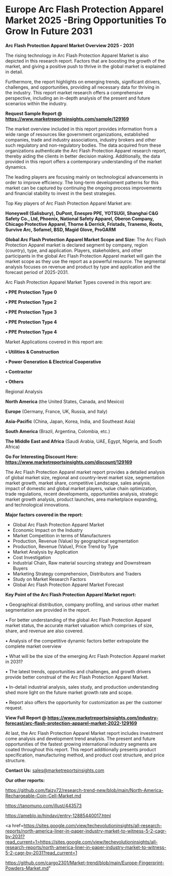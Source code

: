 # Europe Arc Flash Protection Apparel Market 2025 -Bring Opportunities To Grow In Future 2031

<Strong> Arc Flash Protection Apparel Market Overview 2025 - 2031</strong>

The rising technology in Arc Flash Protection Apparel Market is also depicted in this research report. Factors that are boosting the growth of the market, and giving a positive push to thrive in the global market is explained in detail.

Furthermore, the report highlights on emerging trends, significant drivers, challenges, and opportunities, providing all necessary data for thriving in the industry. This report market research offers a comprehensive perspective, including an in-depth analysis of the present and future scenarios within the industry.

<strong>Request Sample Report @ <a href=https://www.marketreportsinsights.com/sample/129169>https://www.marketreportsinsights.com/sample/129169</a></strong>

The market overview included in this report provides information from a wide range of resources like government organizations, established companies, trade and industry associations, industry brokers and other such regulatory and non-regulatory bodies. The data acquired from these organizations authenticate the Arc Flash Protection Apparel research report, thereby aiding the clients in better decision making. Additionally, the data provided in this report offers a contemporary understanding of the market dynamics.

The leading players are focusing mainly on technological advancements in order to improve efficiency. The long-term development patterns for this market can be captured by continuing the ongoing process improvements and financial stability to invest in the best strategies.

Top Key players of Arc Flash Protection Apparel Market are:

<strong>Honeywell (Salisbury), DuPont, Enespro PPE, YOTSUGI, Shanghai C&G Safety Co., Ltd, Phoenix, National Safety Apparel, Oberon Company, Chicago Protective Apparel, Thorne & Derrick, Fristads, Tranemo, Roots, Survive Arc, Sofamel, BSD, Magid Glove, ProGARM</strong>

<strong><b>Global Arc Flash Protection Apparel Market Scope and Size:</b></strong>
The Arc Flash Protection Apparel market is declared segment by company, region (country), type, and application. Players, stakeholders, and other participants in the global Arc Flash Protection Apparel market will gain the market scope as they use the report as a powerful resource. The segmental analysis focuses on revenue and product by type and application and the forecast period of 2025-2031.

Arc Flash Protection Apparel Market Types covered in this report are:

<strong>• PPE Protection Type 0

• PPE Protection Type 2

• PPE Protection Type 3

• PPE Protection Type 4

• PPE Protection Type 4</strong>

Market Applications covered in this report are:

<strong>• Utilities & Construction

• Power Generation & Electrical Cooperative

• Contractor

• Others</strong> 

Regional Analysis

<strong>North America</strong> (the United States, Canada, and Mexico)

<strong>Europe</strong> (Germany, France, UK, Russia, and Italy)

<strong>Asia-Pacific</strong> (China, Japan, Korea, India, and Southeast Asia)

<strong>South America</strong> (Brazil, Argentina, Colombia, etc.)

<strong>The Middle East and Africa</strong> (Saudi Arabia, UAE, Egypt, Nigeria, and South Africa)

<strong>Go For Interesting Discount Here: <a href=https://www.marketreportsinsights.com/discount/129169>https://www.marketreportsinsights.com/discount/129169</a></strong>

The Arc Flash Protection Apparel market report provides a detailed analysis of global market size, regional and country-level market size, segmentation market growth, market share, competitive Landscape, sales analysis, impact of domestic and global market players, value chain optimization, trade regulations, recent developments, opportunities analysis, strategic market growth analysis, product launches, area marketplace expanding, and technological innovations.

<strong><b>Major factors covered in the report:</b></strong>
<ul>
  <li>Global Arc Flash Protection Apparel Market </li>
  <li>Economic Impact on the Industry</li>
  <li>Market Competition in terms of Manufacturers</li>
  <li>Production, Revenue (Value) by geographical segmentation</li>
  <li>Production, Revenue (Value), Price Trend by Type</li>
  <li>Market Analysis by Application</li>
  <li>Cost Investigation</li>
  <li>Industrial Chain, Raw material sourcing strategy and Downstream Buyers</li>
  <li>Marketing Strategy comprehension, Distributors and Traders</li>
  <li>Study on Market Research Factors</li>
  <li>Global Arc Flash Protection Apparel Market Forecast</li>
</ul>

<strong><b>Key Point of the Arc Flash Protection Apparel Market report:</b></strong>

• Geographical distribution, company profiling, and various other market segmentation are provided in the report.

• For better understanding of the global Arc Flash Protection Apparel market status, the accurate market valuation which comprises of size, share, and revenue are also covered.

• Analysis of the competitive dynamic factors better extrapolate the complete market overview

• What will be the size of the emerging Arc Flash Protection Apparel market in 2031?

• The latest trends, opportunities and challenges, and growth drivers provide better construal of the Arc Flash Protection Apparel Market.

• In-detail industrial analysis, sales study, and production understanding shed more light on the future market growth rate and scope.

• Report also offers the opportunity for customization as per the customer request.

<strong><b>View Full Report @ <a href=https://www.marketreportsinsights.com/industry-forecast/arc-flash-protection-apparel-market-2022-129169>https://www.marketreportsinsights.com/industry-forecast/arc-flash-protection-apparel-market-2022-129169</a></b></strong>


At last, the Arc Flash Protection Apparel Market report includes investment come analysis and development trend analysis. The present and future opportunities of the fastest growing international industry segments are coated throughout this report. This report additionally presents product specification, manufacturing method, and product cost structure, and price structure.

<strong>Contact Us:</strong>
sales@marketreportsinsights.com

<strong>Our other reports:</strong>

<a href=https://github.com/faizy72/research-trend-new/blob/main/North-America-Rechargeable-Coin-Cell-Market.md>https://github.com/faizy72/research-trend-new/blob/main/North-America-Rechargeable-Coin-Cell-Market.md</a>

<a href=https://tanomuno.com/illust/443573>https://tanomuno.com/illust/443573</a>

<a href=https://ameblo.jp/hindavi/entry-12885440017.html>https://ameblo.jp/hindavi/entry-12885440017.html</a>

<a href=https://sites.google.com/view/techevolutioninsights/all-research-reports/north-america-liner-in-paper-industry-market-to-witness-5-2-cagr-by-2031?read_current=1>https://sites.google.com/view/techevolutioninsights/all-research-reports/north-america-liner-in-paper-industry-market-to-witness-5-2-cagr-by-2031?read_current=1</a>

<a href=https://github.com/cargo2301/Market-trend/blob/main/Europe-Fingerprint-Powders-Market.md>https://github.com/cargo2301/Market-trend/blob/main/Europe-Fingerprint-Powders-Market.md</a>"
